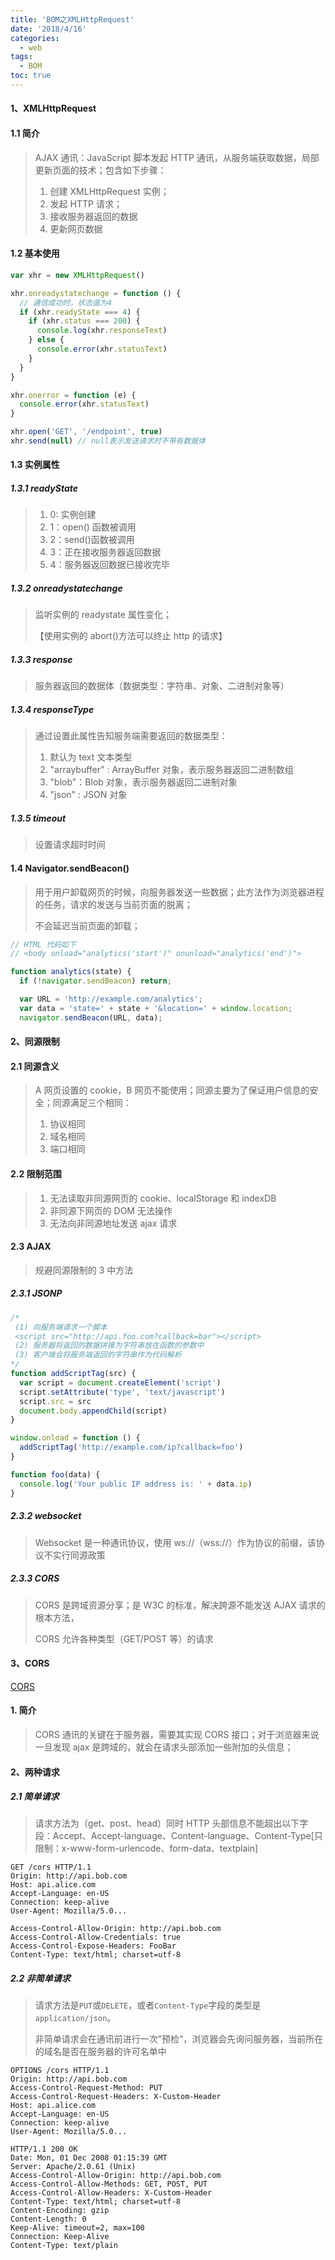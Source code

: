 ```yaml
---
title: 'BOM之XMLHttpRequest'
date: '2018/4/16'
categories:
  - web
tags:
  - BOM
toc: true
---
```


#### 1、XMLHttpRequest

#### 1.1 简介

> AJAX 通讯：JavaScript 脚本发起 HTTP 通讯，从服务端获取数据，局部更新页面的技术；包含如下步骤：
>
> 1. 创建 XMLHttpRequest 实例；
> 2. 发起 HTTP 请求；
> 3. 接收服务器返回的数据
> 4. 更新网页数据

<!--more-->

#### 1.2 基本使用

```javascript
var xhr = new XMLHttpRequest()

xhr.onreadystatechange = function () {
  // 通信成功时，状态值为4
  if (xhr.readyState === 4) {
    if (xhr.status === 200) {
      console.log(xhr.responseText)
    } else {
      console.error(xhr.statusText)
    }
  }
}

xhr.onerror = function (e) {
  console.error(xhr.statusText)
}

xhr.open('GET', '/endpoint', true)
xhr.send(null) // null表示发送请求时不带有数据体
```

#### 1.3 实例属性

##### 1.3.1 readyState

> 1. 0: 实例创建
> 2. 1：open() 函数被调用
> 3. 2：send()函数被调用
> 4. 3：正在接收服务器返回数据
> 5. 4：服务器返回数据已接收完毕

##### 1.3.2 onreadystatechange

> 监听实例的 readystate 属性变化；
>
> 【使用实例的 abort()方法可以终止 http 的请求】

##### 1.3.3 response

> 服务器返回的数据体（数据类型：字符串、对象、二进制对象等）

##### 1.3.4 responseType

> 通过设置此属性告知服务端需要返回的数据类型：
>
> 1. 默认为 text 文本类型
> 2. "arraybuffer" : ArrayBuffer 对象，表示服务器返回二进制数组
> 3. "blob"：Blob 对象，表示服务器返回二进制对象
> 4. "json" : JSON 对象

##### 1.3.5 timeout

> 设置请求超时时间

#### 1.4 Navigator.sendBeacon()

> 用于用户卸载网页的时候，向服务器发送一些数据；此方法作为浏览器进程的任务，请求的发送与当前页面的脱离；
>
> 不会延迟当前页面的卸载；

```JavaScript
// HTML 代码如下
// <body onload="analytics('start')" onunload="analytics('end')">

function analytics(state) {
  if (!navigator.sendBeacon) return;

  var URL = 'http://example.com/analytics';
  var data = 'state=' + state + '&location=' + window.location;
  navigator.sendBeacon(URL, data);

```

#### 2、同源限制

#### 2.1 同源含义

> A 网页设置的 cookie，B 网页不能使用；同源主要为了保证用户信息的安全；同源满足三个相同：
>
> 1. 协议相同
> 2. 域名相同
> 3. 端口相同

#### 2.2 限制范围

> 1. 无法读取非同源网页的 cookie、localStorage 和 indexDB
> 2. 非同源下网页的 DOM 无法操作
> 3. 无法向非同源地址发送 ajax 请求

#### 2.3 AJAX

> 规避同源限制的 3 中方法

##### 2.3.1 JSONP

```javascript
/*
 (1) 向服务端请求一个脚本
 <script src="http://api.foo.com?callback=bar"></script>
 (2) 服务器将返回的数据拼接为字符串放在函数的参数中
 (3) 客户端会将服务端返回的字符串作为代码解析
*/
function addScriptTag(src) {
  var script = document.createElement('script')
  script.setAttribute('type', 'text/javascript')
  script.src = src
  document.body.appendChild(script)
}

window.onload = function () {
  addScriptTag('http://example.com/ip?callback=foo')
}

function foo(data) {
  console.log('Your public IP address is: ' + data.ip)
}
```

##### 2.3.2 websocket

> Websocket 是一种通讯协议，使用 ws://（wss://）作为协议的前缀，该协议不实行同源政策

##### 2.3.3 CORS

> CORS 是跨域资源分享；是 W3C 的标准，解决跨源不能发送 AJAX 请求的根本方法，
>
> CORS 允许各种类型（GET/POST 等）的请求

#### 3、CORS

[CORS](https://www.ruanyifeng.com/blog/2016/04/cors.html)

#### 1. 简介

> CORS 通讯的关键在于服务器，需要其实现 CORS 接口；对于浏览器来说一旦发现 ajax 是跨域的，就会在请求头部添加一些附加的头信息；

#### 2、两种请求

##### 2.1 简单请求

> 请求方法为（get、post、head）同时 HTTP 头部信息不能超出以下字段：Accept、Accept-language、Content-language、Content-Type[只限制：x-www-form-urlencode、form-data、textplain]

```http
GET /cors HTTP/1.1
Origin: http://api.bob.com
Host: api.alice.com
Accept-Language: en-US
Connection: keep-alive
User-Agent: Mozilla/5.0...
```

```http
Access-Control-Allow-Origin: http://api.bob.com
Access-Control-Allow-Credentials: true
Access-Control-Expose-Headers: FooBar
Content-Type: text/html; charset=utf-8
```

##### 2.2 非简单请求

> 请求方法是`PUT`或`DELETE`，或者`Content-Type`字段的类型是`application/json`。
>
> 非简单请求会在通讯前进行一次”预检“，浏览器会先询问服务器，当前所在的域名是否在服务器的许可名单中

```http
OPTIONS /cors HTTP/1.1
Origin: http://api.bob.com
Access-Control-Request-Method: PUT
Access-Control-Request-Headers: X-Custom-Header
Host: api.alice.com
Accept-Language: en-US
Connection: keep-alive
User-Agent: Mozilla/5.0...
```

```http
HTTP/1.1 200 OK
Date: Mon, 01 Dec 2008 01:15:39 GMT
Server: Apache/2.0.61 (Unix)
Access-Control-Allow-Origin: http://api.bob.com
Access-Control-Allow-Methods: GET, POST, PUT
Access-Control-Allow-Headers: X-Custom-Header
Content-Type: text/html; charset=utf-8
Content-Encoding: gzip
Content-Length: 0
Keep-Alive: timeout=2, max=100
Connection: Keep-Alive
Content-Type: text/plain
```
